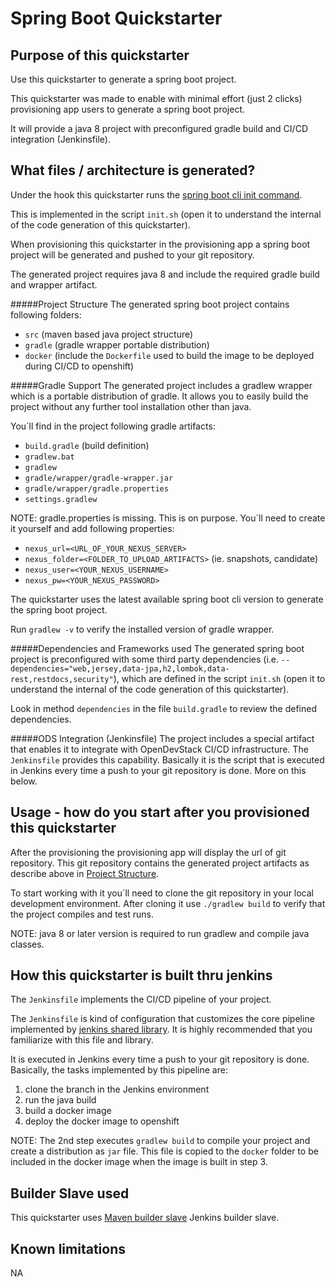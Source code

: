 # Spring Boot Quickstarter

## Purpose of this quickstarter
Use this quickstarter to generate a spring boot project.

This quickstarter was made to enable with minimal effort (just 2 clicks) provisioning app users to generate a spring boot project.
  
It will provide a java 8 project with preconfigured gradle build and CI/CD integration (Jenkinsfile).

## What files / architecture is generated?
Under the hook this quickstarter runs the [spring boot cli init command](https://docs.spring.io/spring-boot/docs/current/reference/htmlsingle/#cli-init).

This is implemented in the script ```init.sh``` (open it to understand the internal of the code generation of this quickstarter).

When provisioning this quickstarter in the provisioning app a spring boot project will be generated and pushed to your git repository.

The generated project requires java 8 and include the required gradle build and wrapper artifact.

#####Project Structure
The generated spring boot project contains following folders:
+ ```src``` (maven based java project structure)
+ ```gradle``` (gradle wrapper portable distribution)
+ ```docker``` (include the ```Dockerfile``` used to build the image to be deployed during CI/CD to openshift)

#####Gradle Support
The generated project includes a gradlew wrapper which is a portable distribution of gradle.
It allows you to easily build the project without any further tool installation other than java.    

You´ll find in the project following gradle artifacts:
+ ```build.gradle``` (build definition)
+ ```gradlew.bat```
+ ```gradlew```
+ ```gradle/wrapper/gradle-wrapper.jar```
+ ```gradle/wrapper/gradle.properties```
+ ```settings.gradlew```

NOTE: gradle.properties is missing. This is on purpose. You´ll need to create it yourself and add following properties:
+ ```nexus_url=<URL_OF_YOUR_NEXUS_SERVER>```
+ ```nexus_folder=<FOLDER_TO_UPLOAD_ARTIFACTS>``` (ie. snapshots, candidate)
+ ```nexus_user=<YOUR_NEXUS_USERNAME>```
+ ```nexus_pw=<YOUR_NEXUS_PASSWORD>```

The quickstarter uses the latest available spring boot cli version to generate the spring boot project.

Run ```gradlew -v``` to verify the installed version of gradle wrapper.

#####Dependencies and Frameworks used
The generated spring boot project is preconfigured with some third party dependencies (i.e. ```--dependencies="web,jersey,data-jpa,h2,lombok,data-rest,restdocs,security"```), which are defined in the script ```init.sh``` (open it to understand the internal of the code generation of this quickstarter).

Look in method ```dependencies``` in the file ```build.gradle``` to review the defined dependencies.   

#####ODS Integration (Jenkinsfile)
The project includes a special artifact that enables it to integrate with OpenDevStack CI/CD infrastructure.
The ```Jenkinsfile``` provides this capability.
Basically it is the script that is executed in Jenkins every time a push to your git repository is done. More on this below.

## Usage - how do you start after you provisioned this quickstarter
After the provisioning the provisioning app will display the url of git repository.
This git repository contains the generated project artifacts as describe above in [Project Structure](#project-structure). 

To start working with it you´ll need to clone the git repository in your local development environment.
After cloning it use ```./gradlew build``` to verify that the project compiles and test runs.

NOTE: java 8 or later version is required to run gradlew and compile java classes.     

## How this quickstarter is built thru jenkins
The ```Jenkinsfile``` implements the CI/CD pipeline of your project.

The ```Jenkinsfile``` is kind of configuration that customizes the core pipeline implemented by [jenkins shared library](https://github.com/opendevstack/ods-jenkins-shared-library).
It is highly recommended that you familiarize with this file and library.
 
It is executed in Jenkins every time a push to your git repository is done.
Basically, the tasks implemented by this pipeline are:
1. clone the branch in the Jenkins environment
1. run the java build
1. build a docker image
1. deploy the docker image to openshift

NOTE: The 2nd step executes ```gradlew build``` to compile your project and create a distribution as ```jar``` file. 
This file is copied to the ```docker``` folder to be included in the docker image when the image is built in step 3.  

## Builder Slave used

This quickstarter uses
[Maven builder slave](https://github.com/opendevstack/ods-project-quickstarters/tree/master/jenkins-slaves/maven) Jenkins builder slave.

## Known limitations

NA